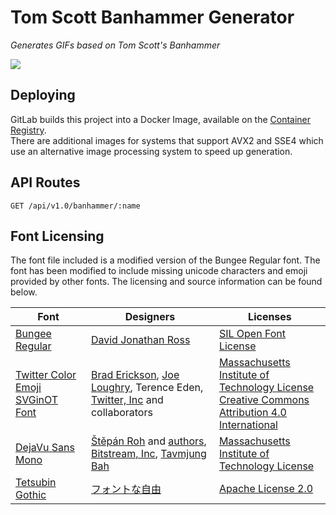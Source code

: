 # Tom Scott Banhammer Generator
_Generates GIFs based on Tom Scott's Banhammer_

![](https://i.imgur.com/l1CdgDm.gif)

## Deploying
GitLab builds this project into a Docker Image, available on the [Container Registry](https://gitlab.com/nerd3-servers/banhammer-generator/container_registry).  
There are additional images for systems that support AVX2 and SSE4 which use an alternative image processing system to speed up generation.

## API Routes
```
GET /api/v1.0/banhammer/:name
```

## Font Licensing
The font file included is a modified version of the Bungee Regular font. The font has been modified to include missing unicode characters and emoji provided by other fonts. The licensing and source information can be found below.

| Font | Designers | Licenses |
| ---- | ---------------- | ------- |
|[Bungee Regular](https://fonts.google.com/specimen/Bungee)|[David Jonathan Ross](http://www.djr.com/)|[SIL Open Font License](assets/Bungee-LICENSE.txt)
|[Twitter Color Emoji SVGinOT Font](https://github.com/twitter/twemoji)|[Brad Erickson](https://keybase.io/bde), [Joe Loughry](https://cnadocs.com/), Terence Eden, [Twitter, Inc](https://about.twitter.com/en_us/company.html) and collaborators|[Massachusetts Institute of Technology License](assets/twitter-color-emoji-LICENSE.txt)<br/>[Creative Commons Attribution 4.0 International](assets/twitter-color-emoji-LICENSE.txt#L24)
|[DejaVu Sans Mono](https://dejavu-fonts.github.io/)|[Štěpán Roh](http://alivebutsleepy.srnet.cz/) and [authors](https://dejavu-fonts.github.io/Authors.html), [Bitstream, Inc](https://www.monotype.com/), [Tavmjung Bah](https://tavmjong.free.fr/)|[Massachusetts Institute of Technology License](assets/Dejau-MIT.txt)
|[Tetsubin Gothic](http://fontna.com/freefont/?p=12)|[フォントな自由](http://fontna.com/)|[Apache License 2.0](assets/Tetsubin-LICENSE.txt)
